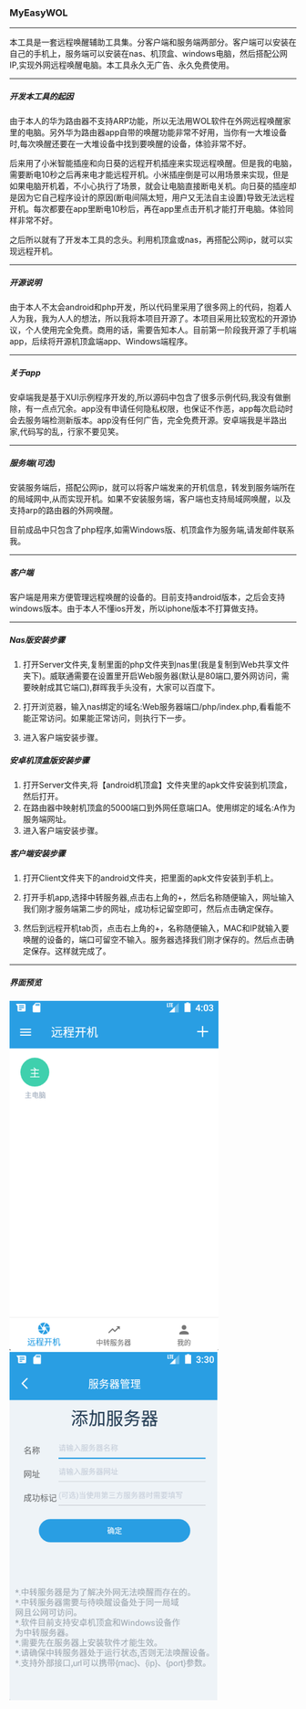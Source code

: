 ### MyEasyWOL

------

本工具是一套远程唤醒辅助工具集。分客户端和服务端两部分。客户端可以安装在自己的手机上，服务端可以安装在nas、机顶盒、windows电脑，然后搭配公网IP,实现外网远程唤醒电脑。本工具永久无广告、永久免费使用。

------

##### 开发本工具的起因

由于本人的华为路由器不支持ARP功能，所以无法用WOL软件在外网远程唤醒家里的电脑。另外华为路由器app自带的唤醒功能非常不好用，当你有一大堆设备时,每次唤醒还要在一大堆设备中找到要唤醒的设备，体验非常不好。

后来用了小米智能插座和向日葵的远程开机插座来实现远程唤醒。但是我的电脑，需要断电10秒之后再来电才能远程开机。小米插座倒是可以用场景来实现，但是如果电脑开机着，不小心执行了场景，就会让电脑直接断电关机。向日葵的插座却是因为它自己程序设计的原因(断电间隔太短，用户又无法自主设置)导致无法远程开机。每次都要在app里断电10秒后，再在app里点击开机才能打开电脑。体验同样非常不好。

之后所以就有了开发本工具的念头。利用机顶盒或nas，再搭配公网ip，就可以实现远程开机。

------

##### 开源说明

由于本人不太会android和php开发，所以代码里采用了很多网上的代码，抱着人人为我，我为人人的想法，所以我将本项目开源了。本项目采用比较宽松的开源协议，个人使用完全免费。商用的话，需要告知本人。目前第一阶段我开源了手机端app，后续将开源机顶盒端app、Windows端程序。

------

##### 关于app

安卓端我是基于XUI示例程序开发的,所以源码中包含了很多示例代码,我没有做删除，有一点点冗余。app没有申请任何隐私权限，也保证不作恶，app每次启动时会去服务端检测新版本。app没有任何广告，完全免费开源。安卓端我是半路出家,代码写的乱，行家不要见笑。

------

##### 服务端(可选)

安装服务端后，搭配公网ip，就可以将客户端发来的开机信息，转发到服务端所在的局域网中,从而实现开机。如果不安装服务端，客户端也支持局域网唤醒，以及支持arp的路由器的外网唤醒。

目前成品中只包含了php程序,如需Windows版、机顶盒作为服务端,请发邮件联系我。

------

##### 客户端

客户端是用来方便管理远程唤醒的设备的。目前支持android版本，之后会支持windows版本。由于本人不懂ios开发，所以iphone版本不打算做支持。

------

##### Nas版安装步骤

1. 打开Server文件夹,复制里面的php文件夹到nas里(我是复制到Web共享文件夹下)。威联通需要在设置里开启Web服务器(默认是80端口,要外网访问，需要映射成其它端口),群晖我手头没有，大家可以百度下。

2. 打开浏览器，输入nas绑定的域名:Web服务器端口/php/index.php,看看能不能正常访问。如果能正常访问，则执行下一步。

3. 进入客户端安装步骤。


##### 安卓机顶盒版安装步骤

1. 打开Server文件夹,将【android机顶盒】文件夹里的apk文件安装到机顶盒，然后打开。
2. 在路由器中映射机顶盒的5000端口到外网任意端口A。使用绑定的域名:A作为服务端网址。
3. 进入客户端安装步骤。

##### 客户端安装步骤

1. 打开Client文件夹下的android文件夹，把里面的apk文件安装到手机上。

2. 打开手机app,选择中转服务器,点击右上角的+，然后名称随便输入，网址输入我们刚才服务端第二步的网址，成功标记留空即可，然后点击确定保存。

3. 然后到远程开机tab页，点击右上角的+，名称随便输入，MAC和IP就输入要唤醒的设备的，端口可留空不输入。服务器选择我们刚才保存的。然后点击确定保存。这样就完成了。

------
##### 界面预览

   ![](界面预览\1.png)
   ![](界面预览\2.png)